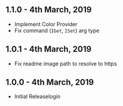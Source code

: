## 1.1.0 - 4th March, 2019
* Implement Color Provider
* Fix command (`IGet`, `ISet`) arg type

## 1.0.1 - 4th March, 2019
* Fix readme image path to resolve to https

## 1.0.0 - 4th March, 2019
* Initial Releaselogin 